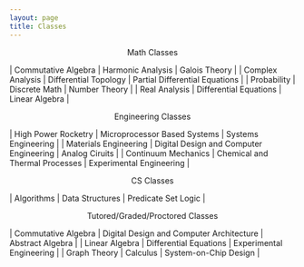 ```yaml
---
layout: page
title: Classes
---
```


<center> Math Classes </center>

| Commutative Algebra | Harmonic Analysis | Galois Theory |
| Complex Analysis | Differential Topology | Partial Differential Equations |
| Probability | Discrete Math | Number Theory |
| Real Analysis | Differential Equations | Linear Algebra |

<center> Engineering Classes </center>

| High Power Rocketry | Microprocessor Based Systems | Systems Engineering |
| Materials Engineering | Digital Design and Computer Engineering | Analog Ciruits |
| Continuum Mechanics | Chemical and Thermal Processes | Experimental Engineering |

<center> CS Classes </center>

| Algorithms | Data Structures | Predicate Set Logic |

<center> Tutored/Graded/Proctored Classes </center>

| Commutative Algebra | Digital Design and Computer Architecture | Abstract Algebra |
| Linear Algebra | Differential Equations | Experimental Engineering |
| Graph Theory | Calculus | System-on-Chip Design |